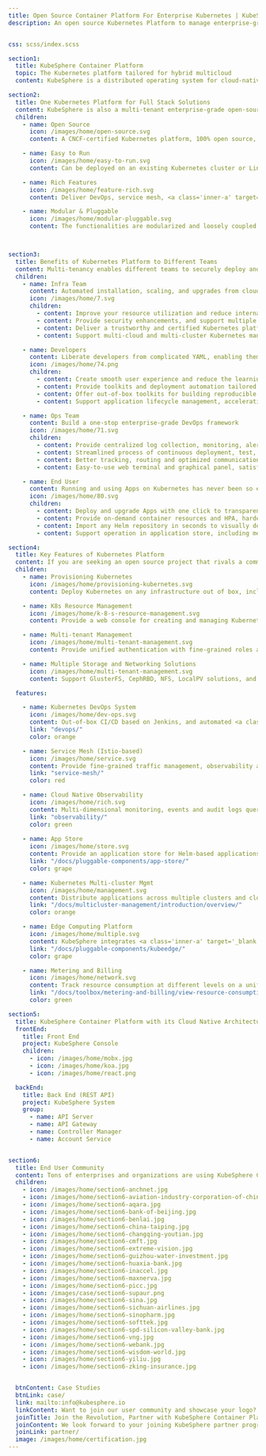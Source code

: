 ```yaml
---
title: Open Source Container Platform For Enterprise Kubernetes | KubeSphere
description: An open source Kubernetes Platform to manage enterprise-grade Kubernetes across hybrid cloud, multi-cloud and edge.


css: scss/index.scss

section1:
  title: KubeSphere Container Platform
  topic: The Kubernetes platform tailored for hybrid multicloud
  content: KubeSphere is a distributed operating system for cloud-native application management, using Kubernetes as its kernel. It provides a plug-and-play architecture, allowing third-party applications to be seamlessly integrated into its ecosystem.

section2:
  title: One Kubernetes Platform for Full Stack Solutions
  content: KubeSphere is also a multi-tenant enterprise-grade open-source Kubernetes container platform with full-stack automated IT operation and streamlined DevOps workflows. It provides developer-friendly wizard web UI, helping enterprises to build out a more robust and feature-rich Kubernetes platform, which includes the most common functionalities needed for enterprise Kubernetes strategies.
  children:
    - name: Open Source
      icon: /images/home/open-source.svg
      content: A CNCF-certified Kubernetes platform, 100% open source, built and improved by the community.

    - name: Easy to Run
      icon: /images/home/easy-to-run.svg
      content: Can be deployed on an existing Kubernetes cluster or Linux machines, supports online and air-gapped installation.

    - name: Rich Features
      icon: /images/home/feature-rich.svg
      content: Deliver DevOps, service mesh, <a class='inner-a' target='_blank' href='observability/'>observability</a>, application management, multi-tenancy, storage and networking management in a unified platform.

    - name: Modular & Pluggable
      icon: /images/home/modular-pluggable.svg
      content: The functionalities are modularized and loosely coupled with the platform. Choose the modules according to your business needs.



section3:
  title: Benefits of Kubernetes Platform to Different Teams
  content: Multi-tenancy enables different teams to securely deploy and maintain containerized applications from the cloud to the edge. It allows developers to deploy code with several clicks on the friendly console, and brings integrated observability and powerful DevOps strategies for the Ops team. It also helps the Infra team to install and maintain Kubernetes cluster with efficient, flexible network solutions which avoids locking teams into a single-vendor ecosystem.
  children:
    - name: Infra Team
      content: Automated installation, scaling, and upgrades from cloud to data center
      icon: /images/home/7.svg
      children:
        - content: Improve your resource utilization and reduce internal infrastructure costs
        - content: Provide security enhancements, and support multiple storage and network solutions
        - content: Deliver a trustworthy and certified Kubernetes platform and distribution
        - content: Support multi-cloud and multi-cluster Kubernetes management, avoiding vendor lock-in (coming soon)

    - name: Developers
      content: Liberate developers from complicated YAML, enabling them focus on business
      icon: /images/home/74.png
      children:
        - content: Create smooth user experience and reduce the learning curve of the cloud native stack
        - content: Provide toolkits and deployment automation tailored to any application environment
        - content: Offer out-of-box toolkits for building reproducible images from source code, improving development efficiency
        - content: Support application lifecycle management, accelerating time to market

    - name: Ops Team
      content: Build a one-stop enterprise-grade DevOps framework
      icon: /images/home/71.svg
      children:
        - content: Provide centralized log collection, monitoring, alerting, events and audit logs from infrastructure to applications
        - content: Streamlined process of continuous deployment, test, release, upgrade and scaling
        - content: Better tracking, routing and optimized communications within Kubernetes for cloud native apps
        - content: Easy-to-use web terminal and graphical panel, satisfying the needs of different users

    - name: End User
      content: Running and using Apps on Kubernetes has never been so easy
      icon: /images/home/80.svg
      children:
        - content: Deploy and upgrade Apps with one click to transparent underlying infrastructure
        - content: Provide on-demand container resources and HPA, hardening the reliability and flexibility of your applications
        - content: Import any Helm repository in seconds to visually deploy and upgrade applications
        - content: Support operation in application store, including metering and billing for applications (coming soon)

section4:
  title: Key Features of Kubernetes Platform
  content: If you are seeking an open source project that rivals a commercial product, KubeSphere is your choice. <br> <br>The <a class='inner-a' target='_blank' href='https://github.com/kubesphere/kubesphere/blob/master/docs/roadmap.md'>RoadMap</a> lists the planned features and everyone is welcome to raise a proposal and contribute your ideas.
  children:
    - name: Provisioning Kubernetes
      icon: /images/home/provisioning-kubernetes.svg
      content: Deploy Kubernetes on any infrastructure out of box, including online and air-gapped installation, and support adding GPU nodes

    - name: K8s Resource Management
      icon: /images/home/k-8-s-resource-management.svg
      content: Provide a web console for creating and managing Kubernetes resources with powerful observability

    - name: Multi-tenant Management
      icon: /images/home/multi-tenant-management.svg
      content: Provide unified authentication with fine-grained roles and three-tier authorization system, and support AD/LDAP authentication

    - name: Multiple Storage and Networking Solutions 
      icon: /images/home/multi-tenant-management.svg
      content: Support GlusterFS, CephRBD, NFS, LocalPV solutions, and provide CSI plugins to consume storage from multiple cloud providers. Provide a <a class='inner-a' target='_blank' href='https://porterlb.io'>load balancer Porter</a> for bare metal Kubernetes, and offers network policy management, support Calico and Flannel CNI

  features:

    - name: Kubernetes DevOps System
      icon: /images/home/dev-ops.svg
      content: Out-of-box CI/CD based on Jenkins, and automated <a class='inner-a' target='_blank' href='devops/'>DevOps workflow</a> tools including Source-to-Image & Binary-to-Image
      link: "devops/"
      color: orange

    - name: Service Mesh (Istio-based)
      icon: /images/home/service.svg
      content: Provide fine-grained traffic management, observability and tracing, and offer visualization for traffic topology
      link: "service-mesh/"
      color: red

    - name: Cloud Native Observability
      icon: /images/home/rich.svg
      content: Multi-dimensional monitoring, events and audit logs query are supported; multi-tenant log query and collection, alerting and notification are built-in
      link: "observability/"
      color: green
    
    - name: App Store
      icon: /images/home/store.svg
      content: Provide an application store for Helm-based applications, and offer application lifecycle management on Kubernetes platform
      link: "/docs/pluggable-components/app-store/"
      color: grape

    - name: Kubernetes Multi-cluster Mgmt
      icon: /images/home/management.svg
      content: Distribute applications across multiple clusters and cloud providers, and provide disaster recovery solutions and cross-cluster observability
      link: "/docs/multicluster-management/introduction/overview/"
      color: orange

    - name: Edge Computing Platform
      icon: /images/home/multiple.svg
      content: KubeSphere integrates <a class='inner-a' target='_blank' href='https://kubeedge.io/en/'>KubeEdge</a> to enable users to deploy applications on the edge devices and view logging and monitoring data of them on the console.
      link: "/docs/pluggable-components/kubeedge/"
      color: grape

    - name: Metering and Billing
      icon: /images/home/network.svg
      content: Track resource consumption at different levels on a unified dashboard, which makes better-informed decisions on planning and reduces the cost.
      link: "/docs/toolbox/metering-and-billing/view-resource-consumption/"
      color: green

section5:
  title: KubeSphere Container Platform with its Cloud Native Architecture
  frontEnd:
    title: Front End
    project: KubeSphere Console
    children:
      - icon: /images/home/mobx.jpg
      - icon: /images/home/koa.jpg
      - icon: /images/home/react.png

  backEnd:
    title: Back End (REST API)
    project: KubeSphere System
    group:
      - name: API Server
      - name: API Gateway
      - name: Controller Manager
      - name: Account Service


section6:
  title: End User Community
  content: Tons of enterprises and organizations are using KubeSphere Container Platform for research, production and their commercial products.</br> The <a class='inner-a' target='_blank' href='case/'>Case Studies</a> list more detailed user cases and their cloud native transformation stories.
  children:
    - icon: /images/home/section6-anchnet.jpg
    - icon: /images/home/section6-aviation-industry-corporation-of-china.jpg
    - icon: /images/home/section6-aqara.jpg
    - icon: /images/home/section6-bank-of-beijing.jpg
    - icon: /images/home/section6-benlai.jpg
    - icon: /images/home/section6-china-taiping.jpg
    - icon: /images/home/section6-changqing-youtian.jpg
    - icon: /images/home/section6-cmft.jpg
    - icon: /images/home/section6-extreme-vision.jpg
    - icon: /images/home/section6-guizhou-water-investment.jpg
    - icon: /images/home/section6-huaxia-bank.jpg
    - icon: /images/home/section6-inaccel.jpg
    - icon: /images/home/section6-maxnerva.jpg
    - icon: /images/home/section6-picc.jpg
    - icon: /images/case/section6-supaur.png
    - icon: /images/home/section6-sina.jpg
    - icon: /images/home/section6-sichuan-airlines.jpg
    - icon: /images/home/section6-sinopharm.jpg
    - icon: /images/home/section6-softtek.jpg
    - icon: /images/home/section6-spd-silicon-valley-bank.jpg
    - icon: /images/home/section6-vng.jpg
    - icon: /images/home/section6-webank.jpg
    - icon: /images/home/section6-wisdom-world.jpg
    - icon: /images/home/section6-yiliu.jpg
    - icon: /images/home/section6-zking-insurance.jpg


  btnContent: Case Studies
  btnLink: case/
  link: mailto:info@kubesphere.io
  linkContent: Want to join our user community and showcase your logo? Just send an email to info@kubesphere.io
  joinTitle: Join the Revolution, Partner with KubeSphere Container Platform
  joinContent: We look forward to your joining KubeSphere partner program to improve both ecosystems and grow your business.
  joinLink: partner/
  image: /images/home/certification.jpg
---
```


